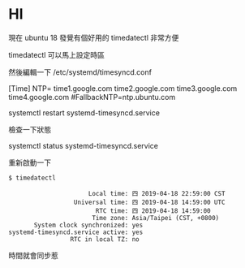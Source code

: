 # HI

現在 ubuntu 18 發覺有個好用的 timedatectl 非常方便

timedatectl 可以馬上設定時區

然後編輯一下 /etc/systemd/timesyncd.conf

[Time]
NTP= time1.google.com time2.google.com time3.google.com time4.google.com
#FallbackNTP=ntp.ubuntu.com

systemctl restart systemd-timesyncd.service

檢查一下狀態

systemctl status systemd-timesyncd.service

重新啟動一下

`$ timedatectl`
``` 
                      Local time: 四 2019-04-18 22:59:00 CST
                  Universal time: 四 2019-04-18 14:59:00 UTC
                        RTC time: 四 2019-04-18 14:59:00
                       Time zone: Asia/Taipei (CST, +0800)
       System clock synchronized: yes
systemd-timesyncd.service active: yes
                 RTC in local TZ: no

```

時間就會同步惹
